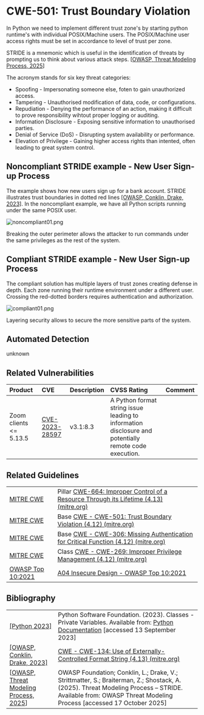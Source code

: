 # CWE-501: Trust Boundary Violation

In Python we need to implement different trust zone's by starting python runtime's with individual POSIX/Machine users. The POSIX/Machine user access rights must be set in accordance to level of trust per zone.

STRIDE is a mnemonic which is useful in the identification of threats by prompting us to think about various attack steps. [[OWASP, Threat Modeling Process, 2025](https://owasp.org/www-community/Threat_Modeling_Process)]

The acronym stands for six key threat categories:

* Spoofing - Impersonating someone else, foten to gain unauthorized access.
* Tampering - Unauthorised modification of data, code, or configurations.
* Repudiation - Denying the performance of an action, making it difficult to prove responsibility wihtout proper logging or auditing.
* Information Disclosure - Exposing sensitive information to unauthorised parties.
* Denial of Service (DoS) - Disrupting system availability or performance.
* Elevation of Privilege - Gaining higher access rights than intented, often leading to great system control.

## Noncompliant STRIDE example - New User Sign-up Process

The example shows how new users sign up for a bank account. STRIDE illustrates trust boundaries in dotted red lines [[OWASP, Conklin,  Drake, 2023]](https://cwe.mitre.org/data/definitions/134.html). In the noncompliant example, we have all Python scripts running under the same POSIX user.

![noncompliant01.png](noncompliant01.png "noncompliant01.png")

Breaking the outer perimeter allows the attacker to run commands under the same privileges as the rest of the system.

## Compliant STRIDE example - New User Sign-up Process

The compliant solution has multiple layers of trust zones creating defense in depth. Each zone running their runtime environment under a different user. Crossing the red-dotted borders requires authentication and authorization.

![compliant01.png](compliant01.png "compliant01.png")

Layering security allows to secure the more sensitive parts of the system.

## Automated Detection

unknown

## Related Vulnerabilities

|Product|CVE|Description|CVSS Rating|Comment|
|:----|:----|:----|:----|:----|
|Zoom clients <= 5.13.5|[CVE-2023-28597](https://www.cvedetails.com/cve/CVE-2023-28597/)|v3.1:8.3|A Python format string issue leading to information disclosure and potentially remote code execution.||

## Related Guidelines

|||
|:---|:---|
|[MITRE CWE](http://cwe.mitre.org/)|Pillar [CWE-664: Improper Control of a Resource Through its Lifetime (4.13) (mitre.org)](https://cwe.mitre.org/data/definitions/664.html)|
|[MITRE CWE](http://cwe.mitre.org/)|Base [CWE - CWE-501: Trust Boundary Violation (4.12) (mitre.org)](https://cwe.mitre.org/data/definitions/501.html)|
|[MITRE CWE](http://cwe.mitre.org/)|Base [CWE - CWE-306: Missing Authentication for Critical Function (4.12) (mitre.org)](https://cwe.mitre.org/data/definitions/306.html)|
|[MITRE CWE](http://cwe.mitre.org/)|Class [CWE - CWE-269: Improper Privilege Management (4.12) (mitre.org)](https://cwe.mitre.org/data/definitions/269.html)|
|[OWASP Top 10:2021](https://owasp.org/Top10/A04_2021-Insecure_Design/)|[A04 Insecure Design - OWASP Top 10:2021](https://owasp.org/Top10/A04_2021-Insecure_Design/)|

## Bibliography

|||
|:---|:---|
|[[Python 2023]](https://docs.python.org/3.9/tutorial/classes.html?highlight=private#private-variables)|Python Software Foundation. (2023). Classes - Private Variables. Available from: [Python Documentation](https://docs.python.org/3.9/tutorial/classes.html?highlight=private#private-variables) [accessed 13 September 2023]|
|[[OWASP, Conklin,  Drake, 2023]](https://cwe.mitre.org/data/definitions/134.html)|[CWE - CWE-134: Use of Externally-Controlled Format String (4.13) (mitre.org)](https://cwe.mitre.org/data/definitions/134.html)|
|[[OWASP, Threat Modeling Process, 2025](https://owasp.org/www-community/Threat_Modeling_Process)]| OWASP Foundation; Conklin, L.; Drake, V.; Strittmatter, S.; Braiterman, Z.; Shostack, A. (2025). Threat Modeling Process – STRIDE. Available from: OWASP Threat Modeling Process [accessed 17 October 2025]|
